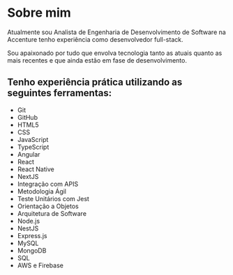 # Sobre mim

Atualmente sou Analista de Engenharia de Desenvolvimento de Software na Accenture tenho experiência como desenvolvedor full-stack. 

Sou apaixonado por tudo que envolva tecnologia tanto as atuais quanto as mais recentes e que ainda estão em fase de desenvolvimento.

## Tenho experiência prática utilizando as seguintes ferramentas:

* Git
* GitHub
* HTML5
* CSS
* JavaScript
* TypeScript
* Angular
* React
* React Native
* NextJS
* Integração com APIS
* Metodologia Ágil
* Teste Unitários com Jest
* Orientação a Objetos
* Arquitetura de Software
* Node.js
* NestJS
* Express.js
* MySQL
* MongoDB
* SQL
* AWS e Firebase